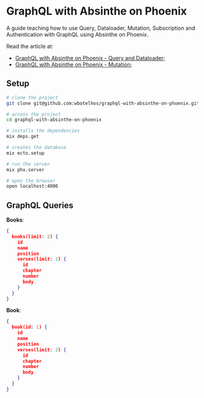 # GraphQL with Absinthe on Phoenix

A guide teaching how to use Query, Dataloader, Mutation, Subscription and Authentication with GraphQL using Absinthe on Phoenix.

Read the article at:

- [GraphQL with Absinthe on Phoenix - Query and Dataloader](https://www.wbotelhos.com/graphql-with-absinthe-on-phoenix-query-and-dataloader);
- [GraphQL with Absinthe on Phoenix - Mutation](https://www.wbotelhos.com/graphql-with-absinthe-on-phoenix-mutation);

## Setup

```sh
# clone the project
git clone git@github.com:wbotelhos/graphql-with-absinthe-on-phoenix.git

# access the project
cd graphql-with-absinthe-on-phoenix

# installs the dependencies
mix deps.get

# creates the database
mix ecto.setup

# run the server
mix phx.server

# open the browser
open localhost:4000
```

## GraphQL Queries

**Books**:

```json
{
  books(limit: 2) {
    id
    name
    position
    verses(limit: 2) {
      id
      chapter
      number
      body
    }
  }
}
```

**Book**:

```json
{
  book(id: 1) {
    id
    name
    position
    verses(limit: 2) {
      id
      chapter
      number
      body
    }
  }
}
```
